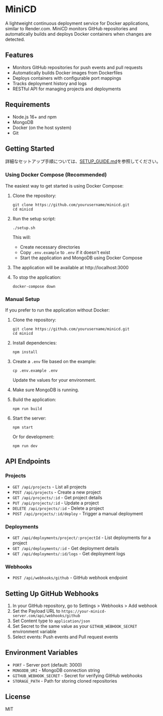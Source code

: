 # MiniCD

A lightweight continuous deployment service for Docker applications, similar to Render.com. MiniCD monitors GitHub repositories and automatically builds and deploys Docker containers when changes are detected.

## Features

- Monitors GitHub repositories for push events and pull requests
- Automatically builds Docker images from Dockerfiles
- Deploys containers with configurable port mappings
- Tracks deployment history and logs
- RESTful API for managing projects and deployments

## Requirements

- Node.js 16+ and npm
- MongoDB
- Docker (on the host system)
- Git

## Getting Started

詳細なセットアップ手順については、[SETUP_GUIDE.md](./SETUP_GUIDE.md)を参照してください。

### Using Docker Compose (Recommended)

The easiest way to get started is using Docker Compose:

1. Clone the repository:
   ```
   git clone https://github.com/yourusername/minicd.git
   cd minicd
   ```

2. Run the setup script:
   ```
   ./setup.sh
   ```
   
   This will:
   - Create necessary directories
   - Copy `.env.example` to `.env` if it doesn't exist
   - Start the application and MongoDB using Docker Compose

3. The application will be available at http://localhost:3000

4. To stop the application:
   ```
   docker-compose down
   ```

### Manual Setup

If you prefer to run the application without Docker:

1. Clone the repository:
   ```
   git clone https://github.com/yourusername/minicd.git
   cd minicd
   ```

2. Install dependencies:
   ```
   npm install
   ```

3. Create a `.env` file based on the example:
   ```
   cp .env.example .env
   ```
   Update the values for your environment.

4. Make sure MongoDB is running.

5. Build the application:
   ```
   npm run build
   ```

6. Start the server:
   ```
   npm start
   ```
   
   Or for development:
   ```
   npm run dev
   ```

## API Endpoints

### Projects

- `GET /api/projects` - List all projects
- `POST /api/projects` - Create a new project
- `GET /api/projects/:id` - Get project details
- `PUT /api/projects/:id` - Update a project
- `DELETE /api/projects/:id` - Delete a project
- `POST /api/projects/:id/deploy` - Trigger a manual deployment

### Deployments

- `GET /api/deployments/project/:projectId` - List deployments for a project
- `GET /api/deployments/:id` - Get deployment details
- `GET /api/deployments/:id/logs` - Get deployment logs

### Webhooks

- `POST /api/webhooks/github` - GitHub webhook endpoint

## Setting Up GitHub Webhooks

1. In your GitHub repository, go to Settings > Webhooks > Add webhook
2. Set the Payload URL to `https://your-minicd-server.com/api/webhooks/github`
3. Set Content type to `application/json`
4. Set Secret to the same value as your `GITHUB_WEBHOOK_SECRET` environment variable
5. Select events: Push events and Pull request events

## Environment Variables

- `PORT` - Server port (default: 3000)
- `MONGODB_URI` - MongoDB connection string
- `GITHUB_WEBHOOK_SECRET` - Secret for verifying GitHub webhooks
- `STORAGE_PATH` - Path for storing cloned repositories

## License

MIT
